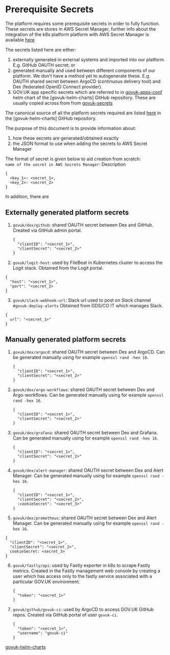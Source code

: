 # Prerequisite Secrets

The platform requires some prerequisite secrets in order to fully function.
These secrets are stores in AWS Secret Manager, further info about the integration
of the k8s platform platform with AWS Secret Manager is available [here](kubernetes-external-secrets.md)

The secrets listed here are either:
1. externally generated in external systems and imported into our platform. E.g.
   GitHub OAUTH secret; or
2. generated manually and used between different components of our platform.
   We don't have a method yet to autogenerate these. E.g. OAUTH shared secret between
   ArgoCD (continuous delivery tool) and Dex (federated OpenID Connect provider).
3. GOV.UK app specific secrets which are referred to in
   [govuk-apps-conf](https://github.com/alphagov/govuk-helm-charts/tree/main/charts/govuk-apps-conf/templates/external-secrets)
   helm chart of the [govuk-helm-charts] GitHub repository. These are usually copied across from
   from [govuk-secrets](https://github.com/alphagov/govuk-secrets)

The canonical source of all the platform secrets required are listed
[here](https://github.com/alphagov/govuk-helm-charts/tree/main/charts/cluster-secrets/templates)
in the [govuk-helm-charts] GitHub repository.

The purpose of this document is to provide information about:
1. how these secrets are generated/obtained exactly
2. the JSON format to use when adding the secrets to AWS Secret Manager

The format of secret is given below to aid creation from scratch:  
`name of the secret in AWS Secrets Manager`: Description

```
{
  <key_1>: <secret_1>,
  <key_2>: <secret_2>
}
```

In addition, there are


## Externally generated platform secrets


1. `govuk/dex/github`: shared OAUTH secret between Dex and GitHub.
   Created via GitHub admin portal.

   ```
   {
     "clientID": "<secret_1>",
     "clientSecret": "<secret_2>"
   }
   ```

2. `govuk/logit-host`: used by FileBeat in Kubernetes cluster to access the Logit stack.
  Obtained from the Logit portal.

  ```
  {
    "host": "<secret_1>",
    "port": "<secret_2>
  }
  ```

3. `govuk/slack-webhook-url`: Slack url used to post on Slack channel `#govuk-deploy-alerts`
  Obtained from GDS/CO IT which manages Slack.

 ```
 {
   url": "<secret_1>"
 }
 ```


## Manually generated platform secrets

1. `govuk/dex/argocd`: shared OAUTH secret between Dex and ArgoCD.
    Can be generated manually using for example `openssl rand -hex 16`.

   ```
   {
     "clientID": "<secret_1>",
     "clientSecret": "<secret_2>"
   }
   ```

2. `govuk/dex/argo-workflows`: shared OAUTH secret between Dex and Argo-workflows.
   Can be generated manually using for example `openssl rand -hex 16`.

   ```
   {
     "clientID": "<secret_1>",
     "clientSecret": "<secret_2>"
   }
   ```

3. `govuk/dex/grafana`: shared OAUTH secret between Dex and Grafana.
   Can be generated manually using for example `openssl rand -hex 16`.

    ```
    {
      "clientID": "<secret_1>",
      "clientSecret": "<secret_2>"
    }
    ```

4. `govuk/dex/alert-manager`: shared OAUTH secret between Dex and Alert Manager.
   Can be generated manually using for example `openssl rand -hex 16`.

   ```
   {
     "clientID": "<secret_1>",
     "clientSecret": "<secret_2>",
     :cookieSecret": "<secret_3>"
   }
   ```

5. `govuk/dex/prometheus`: shared OAUTH secret between Dex and Alert Manager.
  Can be generated manually using for example `openssl rand -hex 16`.

  ```
  {
    "clientID": "<secret_1>",
    "clientSecret": "<secret_2>",
    cookieSecret: <secret_3>
  }
  ```

6. `govuk/fastly/api`: used by Fastly exporter in k8s to scrape Fastly metrics.
   Created in the Fastly management web console by creating a user which has access
   only to the fastly service associated with a particular GOV.UK environment.

   ```
   {
     "token": "<secret_1>"
   }
   ```

7. `govuk/github/govuk-ci`: used by ArgoCD to access GOV.UK GitHub repos.
   Created via GitHub portal of user `govuk-ci`.

   ```
   {
     "token": "<secret_1>",
     "username": "govuk-ci"
   }
   ```

[govuk-helm-charts](https://github.com/alphagov/govuk-helm-charts)
